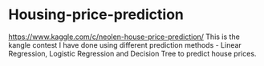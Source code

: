 # Housing-price-prediction
https://www.kaggle.com/c/neolen-house-price-prediction/ 
This is the kangle contest I have done using different prediction methods - Linear Regression, Logistic Regression and Decision Tree to predict house prices.

